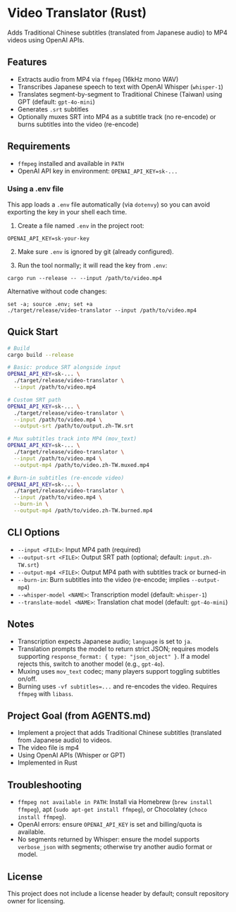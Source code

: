 # Video Translator (Rust)

Adds Traditional Chinese subtitles (translated from Japanese audio) to MP4 videos using OpenAI APIs.

## Features

- Extracts audio from MP4 via `ffmpeg` (16kHz mono WAV)
- Transcribes Japanese speech to text with OpenAI Whisper (`whisper-1`)
- Translates segment-by-segment to Traditional Chinese (Taiwan) using GPT (default: `gpt-4o-mini`)
- Generates `.srt` subtitles
- Optionally muxes SRT into MP4 as a subtitle track (no re-encode) or burns subtitles into the video (re-encode)

## Requirements

- `ffmpeg` installed and available in `PATH`
- OpenAI API key in environment: `OPENAI_API_KEY=sk-...`

### Using a .env file

This app loads a `.env` file automatically (via `dotenvy`) so you can avoid exporting the key in your shell each time.

1) Create a file named `.env` in the project root:

```
OPENAI_API_KEY=sk-your-key
```

2) Make sure `.env` is ignored by git (already configured).

3) Run the tool normally; it will read the key from `.env`:

```
cargo run --release -- --input /path/to/video.mp4
```

Alternative without code changes:

```
set -a; source .env; set +a
./target/release/video-translator --input /path/to/video.mp4
```

## Quick Start

```bash
# Build
cargo build --release

# Basic: produce SRT alongside input
OPENAI_API_KEY=sk-... \
  ./target/release/video-translator \
  --input /path/to/video.mp4

# Custom SRT path
OPENAI_API_KEY=sk-... \
  ./target/release/video-translator \
  --input /path/to/video.mp4 \
  --output-srt /path/to/output.zh-TW.srt

# Mux subtitles track into MP4 (mov_text)
OPENAI_API_KEY=sk-... \
  ./target/release/video-translator \
  --input /path/to/video.mp4 \
  --output-mp4 /path/to/video.zh-TW.muxed.mp4

# Burn-in subtitles (re-encode video)
OPENAI_API_KEY=sk-... \
  ./target/release/video-translator \
  --input /path/to/video.mp4 \
  --burn-in \
  --output-mp4 /path/to/video.zh-TW.burned.mp4
```

## CLI Options

- `--input <FILE>`: Input MP4 path (required)
- `--output-srt <FILE>`: Output SRT path (optional; default: `input.zh-TW.srt`)
- `--output-mp4 <FILE>`: Output MP4 path with subtitles track or burned-in
- `--burn-in`: Burn subtitles into the video (re-encode; implies `--output-mp4`)
- `--whisper-model <NAME>`: Transcription model (default: `whisper-1`)
- `--translate-model <NAME>`: Translation chat model (default: `gpt-4o-mini`)

## Notes

- Transcription expects Japanese audio; `language` is set to `ja`.
- Translation prompts the model to return strict JSON; requires models supporting `response_format: { type: "json_object" }`. If a model rejects this, switch to another model (e.g., `gpt-4o`).
- Muxing uses `mov_text` codec; many players support toggling subtitles on/off.
- Burning uses `-vf subtitles=...` and re-encodes the video. Requires `ffmpeg` with `libass`.

## Project Goal (from AGENTS.md)

- Implement a project that adds Traditional Chinese subtitles (translated from Japanese audio) to videos.
- The video file is mp4
- Using OpenAI APIs (Whisper or GPT)
- Implemented in Rust

## Troubleshooting

- `ffmpeg not available in PATH`: Install via Homebrew (`brew install ffmpeg`), apt (`sudo apt-get install ffmpeg`), or Chocolatey (`choco install ffmpeg`).
- OpenAI errors: ensure `OPENAI_API_KEY` is set and billing/quota is available.
- No segments returned by Whisper: ensure the model supports `verbose_json` with segments; otherwise try another audio format or model.

## License

This project does not include a license header by default; consult repository owner for licensing.
